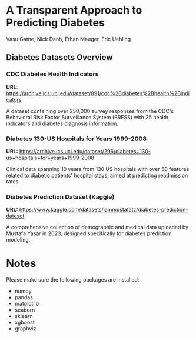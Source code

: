 # A Transparent Approach to Predicting Diabetes

Vasu Gatne, Nick Danh, Ethan Mauger, Eric Uehling

## Diabetes Datasets Overview

### CDC Diabetes Health Indicators
**URL:** https://archive.ics.uci.edu/dataset/891/cdc%2Bdiabetes%2Bhealth%2Bindicators

A dataset containing over 250,000 survey responses from the CDC's Behavioral Risk Factor Surveillance System (BRFSS) with 35 health indicators and diabetes diagnosis information.

### Diabetes 130-US Hospitals for Years 1999-2008
**URL:** https://archive.ics.uci.edu/dataset/296/diabetes+130-us+hospitals+for+years+1999-2008

Clinical data spanning 10 years from 130 US hospitals with over 50 features related to diabetic patients' hospital stays, aimed at predicting readmission rates.

### Diabetes Prediction Dataset (Kaggle)
**URL:** https://www.kaggle.com/datasets/iammustafatz/diabetes-prediction-dataset

A comprehensive collection of demographic and medical data uploaded by Mustafa Yaşar in 2023, designed specifically for diabetes prediction modeling.

# Notes
Please make sure the following packages are installed:
- numpy
- pandas
- matplotlib
- seaborn
- sklearn
- xgboost
- graphviz